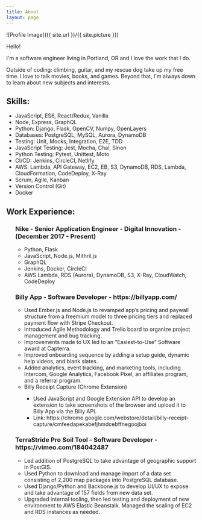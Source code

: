 ```yaml
---
title: About
layout: page
---
```

![Profile Image]({{ site.url }}/{{ site.picture }})

<p>Hello!</p>

<p>I'm a software engineer living in Portland, OR and I love the work that I do.</p>

<p>Outside of coding: climbing, guitar, and my rescue dog take up my free time.
I love to talk movies, books, and games.
Beyond that, I'm always down to learn about new subjects and interests.
</p>

<h2>Skills:</h2>

<ul class="skill-list">
	<li>JavaScript, ES6, React/Redux, Vanilla</li>
	<li>Node, Express, GraphQL</li>
	<li>Python: Django, Flask, OpenCV, Numpy, OpenLayers</li>
	<li>Databases: PostgreSQL, MySQL, Aurora, DynamoDB</li>
  <li>Testing: Unit, Mocks, Integration, E2E, TDD</li>
  <li>JavaScript Testing: Jest, Mocha, Chai, Sinon</li>
  <li>Python Testing: Pytest, Unittest, Moto</li>
  <li>CI/CD: Jenkins, CircleCI, Netlify</li>
  <li>AWS: Lambda, API Gateway, EC2, EB, S3, DynamoDB, RDS, Lambda, CloudFormation, CodeDeploy, X-Ray</li>
  <li>Scrum, Agile, Kanban</li>
	<li>Version Control (Git)</li>
	<li>Docker</li>
</ul>

<h2>Work Experience:</h2>

<ul class="project-list">
  <h3>Nike - Senior Application Engineer - Digital Innovation - (December 2017 - Present)</h3>
	<ul>
    <li>Python, Flask</li>
    <li>JavaScript, Node.js, Mithril.js</li>
    <li>GraphQL</li>
    <li>Jenkins, Docker, CircleCI</li>
    <li>AWS Lambda, RDS (Aurora), DynamoDB, S3, X-Ray, CloudWatch, CodeDeploy</li>
  </ul>
  <h3>Billy App - Software Developer - https://billyapp.com/</h3>
	<ul>
    <li>Used Ember.js and Node.js to revamped app’s pricing and paywall structure from a freemium model to three pricing tiers and replaced payment flow with Stripe Checkout.</li>
    <li> Introduced Agile Methodology and Trello board to organize project management and bug tracking.</li>
    <li> Improvements made to UX led to an “Easiest-to-Use” Software award at Capterra.</li>
    <li> Improved onboarding sequence by adding a setup guide, dynamic help videos, and blank slates.</li>
    <li> Added analytics, event tracking, and marketing tools, including Intercom, Google Analytics, Facebook Pixel, an affiliates program, and a referral program.</li>
    <li>Billy Receipt Capture (Chrome Extension)</li>
    <ul>
      <li>Used JavaScript and Google Extension API to develop an extension to take screenshots of the browser and upload it to Billy App via the Billy API.</li>
      <li>Link: https://chrome.google.com/webstore/detail/billy-receipt-capture/cmfeedapekabefjhmdcebffnegoojboi</li>
    </ul>
  </ul>
  <h3>TerraStride Pro Soil Tool - Software Developer - https://vimeo.com/184042487</h3>
	<ul>
    <li> Led addition of PostgreSQL to take advantage of geographic support in PostGIS. </li>
    <li> Used Python to download and manage import of a data set consisting of 2,200 map packages into PostgreSQL database. </li>
    <li>Used Django/Python and Backbone.js to develop UI/UX to expose and take advantage of 157 fields from new data set. </li>
    <li> Upgraded internal tooling, then led testing and deployment of new environment to AWS Elastic Beanstalk. Managed the scaling of EC2 and RDS instances as needed. </li>
  </ul>
</ul>